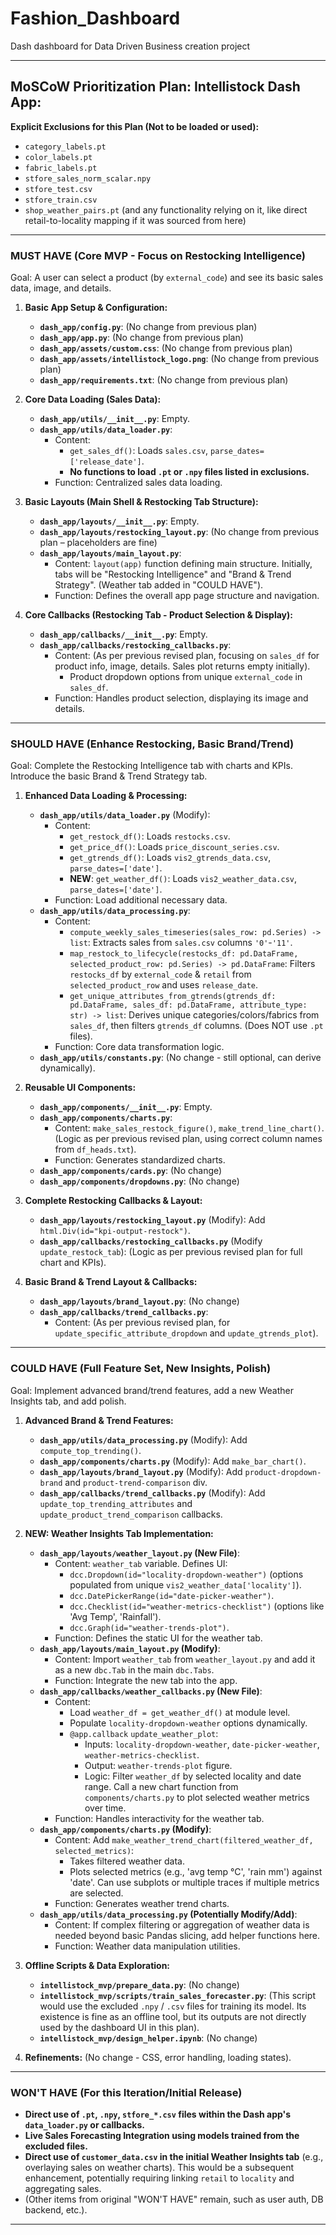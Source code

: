 # Fashion_Dashboard
Dash dashboard for Data Driven Business creation project

---

## MoSCoW Prioritization Plan: Intellistock Dash App:

**Explicit Exclusions for this Plan (Not to be loaded or used):**

*   `category_labels.pt`
*   `color_labels.pt`
*   `fabric_labels.pt`
*   `stfore_sales_norm_scalar.npy`
*   `stfore_test.csv`
*   `stfore_train.csv`
*   `shop_weather_pairs.pt` (and any functionality relying on it, like direct retail-to-locality mapping if it was sourced from here)

---

### **MUST HAVE (Core MVP - Focus on Restocking Intelligence)**

Goal: A user can select a product (by `external_code`) and see its basic sales data, image, and details.

1.  **Basic App Setup & Configuration:**
    *   **`dash_app/config.py`**: (No change from previous plan)
    *   **`dash_app/app.py`**: (No change from previous plan)
    *   **`dash_app/assets/custom.css`**: (No change from previous plan)
    *   **`dash_app/assets/intellistock_logo.png`**: (No change from previous plan)
    *   **`dash_app/requirements.txt`**: (No change from previous plan)

2.  **Core Data Loading (Sales Data):**
    *   **`dash_app/utils/__init__.py`**: Empty.
    *   **`dash_app/utils/data_loader.py`**:
        *   Content:
            *   `get_sales_df()`: Loads `sales.csv`, `parse_dates=['release_date']`.
            *   **No functions to load `.pt` or `.npy` files listed in exclusions.**
        *   Function: Centralized sales data loading.

3.  **Basic Layouts (Main Shell & Restocking Tab Structure):**
    *   **`dash_app/layouts/__init__.py`**: Empty.
    *   **`dash_app/layouts/restocking_layout.py`**: (No change from previous plan – placeholders are fine)
    *   **`dash_app/layouts/main_layout.py`**:
        *   Content: `layout(app)` function defining main structure. Initially, tabs will be "Restocking Intelligence" and "Brand & Trend Strategy". (Weather tab added in "COULD HAVE").
        *   Function: Defines the overall app page structure and navigation.

4.  **Core Callbacks (Restocking Tab - Product Selection & Display):**
    *   **`dash_app/callbacks/__init__.py`**: Empty.
    *   **`dash_app/callbacks/restocking_callbacks.py`**:
        *   Content: (As per previous revised plan, focusing on `sales_df` for product info, image, details. Sales plot returns empty initially).
            *   Product dropdown options from unique `external_code` in `sales_df`.
        *   Function: Handles product selection, displaying its image and details.

---

### **SHOULD HAVE (Enhance Restocking, Basic Brand/Trend)**

Goal: Complete the Restocking Intelligence tab with charts and KPIs. Introduce the basic Brand & Trend Strategy tab.

1.  **Enhanced Data Loading & Processing:**
    *   **`dash_app/utils/data_loader.py`** (Modify):
        *   Content:
            *   `get_restock_df()`: Loads `restocks.csv`.
            *   `get_price_df()`: Loads `price_discount_series.csv`.
            *   `get_gtrends_df()`: Loads `vis2_gtrends_data.csv`, `parse_dates=['date']`.
            *   **NEW**: `get_weather_df()`: Loads `vis2_weather_data.csv`, `parse_dates=['date']`.
        *   Function: Load additional necessary data.
    *   **`dash_app/utils/data_processing.py`**:
        *   Content:
            *   `compute_weekly_sales_timeseries(sales_row: pd.Series) -> list`: Extracts sales from `sales.csv` columns `'0'`-`'11'`.
            *   `map_restock_to_lifecycle(restocks_df: pd.DataFrame, selected_product_row: pd.Series) -> pd.DataFrame`: Filters `restocks_df` by `external_code` & `retail` from `selected_product_row` and uses `release_date`.
            *   `get_unique_attributes_from_gtrends(gtrends_df: pd.DataFrame, sales_df: pd.DataFrame, attribute_type: str) -> list`: Derives unique categories/colors/fabrics from `sales_df`, then filters `gtrends_df` columns. (Does NOT use `.pt` files).
        *   Function: Core data transformation logic.
    *   **`dash_app/utils/constants.py`**: (No change - still optional, can derive dynamically).

2.  **Reusable UI Components:**
    *   **`dash_app/components/__init__.py`**: Empty.
    *   **`dash_app/components/charts.py`**:
        *   Content: `make_sales_restock_figure()`, `make_trend_line_chart()`. (Logic as per previous revised plan, using correct column names from `df_heads.txt`).
        *   Function: Generates standardized charts.
    *   **`dash_app/components/cards.py`**: (No change)
    *   **`dash_app/components/dropdowns.py`**: (No change)

3.  **Complete Restocking Callbacks & Layout:**
    *   **`dash_app/layouts/restocking_layout.py`** (Modify): Add `html.Div(id="kpi-output-restock")`.
    *   **`dash_app/callbacks/restocking_callbacks.py`** (Modify `update_restock_tab`): (Logic as per previous revised plan for full chart and KPIs).

4.  **Basic Brand & Trend Layout & Callbacks:**
    *   **`dash_app/layouts/brand_layout.py`**: (No change)
    *   **`dash_app/callbacks/trend_callbacks.py`**:
        *   Content: (As per previous revised plan, for `update_specific_attribute_dropdown` and `update_gtrends_plot`).

---

### **COULD HAVE (Full Feature Set, New Insights, Polish)**

Goal: Implement advanced brand/trend features, add a new Weather Insights tab, and add polish.

1.  **Advanced Brand & Trend Features:**
    *   **`dash_app/utils/data_processing.py`** (Modify): Add `compute_top_trending()`.
    *   **`dash_app/components/charts.py`** (Modify): Add `make_bar_chart()`.
    *   **`dash_app/layouts/brand_layout.py`** (Modify): Add `product-dropdown-brand` and `product-trend-comparison` div.
    *   **`dash_app/callbacks/trend_callbacks.py`** (Modify): Add `update_top_trending_attributes` and `update_product_trend_comparison` callbacks.

2.  **NEW: Weather Insights Tab Implementation:**
    *   **`dash_app/layouts/weather_layout.py` (New File)**:
        *   Content: `weather_tab` variable. Defines UI:
            *   `dcc.Dropdown(id="locality-dropdown-weather")` (options populated from unique `vis2_weather_data['locality']`).
            *   `dcc.DatePickerRange(id="date-picker-weather")`.
            *   `dcc.Checklist(id="weather-metrics-checklist")` (options like 'Avg Temp', 'Rainfall').
            *   `dcc.Graph(id="weather-trends-plot")`.
        *   Function: Defines the static UI for the weather tab.
    *   **`dash_app/layouts/main_layout.py` (Modify)**:
        *   Content: Import `weather_tab` from `weather_layout.py` and add it as a new `dbc.Tab` in the main `dbc.Tabs`.
        *   Function: Integrate the new tab into the app.
    *   **`dash_app/callbacks/weather_callbacks.py` (New File)**:
        *   Content:
            *   Load `weather_df = get_weather_df()` at module level.
            *   Populate `locality-dropdown-weather` options dynamically.
            *   `@app.callback` `update_weather_plot`:
                *   Inputs: `locality-dropdown-weather`, `date-picker-weather`, `weather-metrics-checklist`.
                *   Output: `weather-trends-plot` figure.
                *   Logic: Filter `weather_df` by selected locality and date range. Call a new chart function from `components/charts.py` to plot selected weather metrics over time.
        *   Function: Handles interactivity for the weather tab.
    *   **`dash_app/components/charts.py` (Modify)**:
        *   Content: Add `make_weather_trend_chart(filtered_weather_df, selected_metrics)`:
            *   Takes filtered weather data.
            *   Plots selected metrics (e.g., 'avg temp °C', 'rain mm') against 'date'. Can use subplots or multiple traces if multiple metrics are selected.
        *   Function: Generates weather trend charts.
    *   **`dash_app/utils/data_processing.py` (Potentially Modify/Add)**:
        *   Content: If complex filtering or aggregation of weather data is needed beyond basic Pandas slicing, add helper functions here.
        *   Function: Weather data manipulation utilities.

3.  **Offline Scripts & Data Exploration:**
    *   **`intellistock_mvp/prepare_data.py`**: (No change)
    *   **`intellistock_mvp/scripts/train_sales_forecaster.py`**: (This script would use the excluded `.npy` / `.csv` files for training its model. Its existence is fine as an offline tool, but its outputs are not directly used by the dashboard UI in this plan).
    *   **`intellistock_mvp/design_helper.ipynb`**: (No change)

4.  **Refinements:** (No change - CSS, error handling, loading states).

---

### **WON'T HAVE (For this Iteration/Initial Release)**

*   **Direct use of `.pt`, `.npy`, `stfore_*.csv` files within the Dash app's `data_loader.py` or callbacks.**
*   **Live Sales Forecasting Integration using models trained from the excluded files.**
*   **Direct use of `customer_data.csv` in the initial Weather Insights tab** (e.g., overlaying sales on weather charts). This would be a subsequent enhancement, potentially requiring linking `retail` to `locality` and aggregating sales.
*   (Other items from original "WON'T HAVE" remain, such as user auth, DB backend, etc.).

---